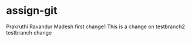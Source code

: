 # assign-git
Prakruthi Ravandur Madesh
first change1
This is a change on testbranch2
testbranch change
